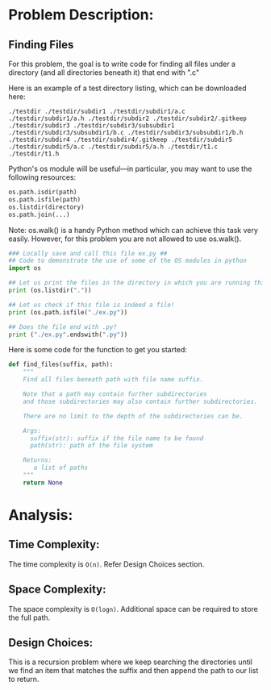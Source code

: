 # Problem Description:
## Finding Files
For this problem, the goal is to write code for finding all files under a directory (and all directories beneath it) that end with ".c"

Here is an example of a test directory listing, which can be downloaded here:

`
./testdir
./testdir/subdir1
./testdir/subdir1/a.c
./testdir/subdir1/a.h
./testdir/subdir2
./testdir/subdir2/.gitkeep
./testdir/subdir3
./testdir/subdir3/subsubdir1
./testdir/subdir3/subsubdir1/b.c
./testdir/subdir3/subsubdir1/b.h
./testdir/subdir4
./testdir/subdir4/.gitkeep
./testdir/subdir5
./testdir/subdir5/a.c
./testdir/subdir5/a.h
./testdir/t1.c
./testdir/t1.h
`

Python's os module will be useful—in particular, you may want to use the following resources:

```python
os.path.isdir(path)
os.path.isfile(path)
os.listdir(directory)
os.path.join(...)
```
Note: os.walk() is a handy Python method which can achieve this task very easily. However, for this problem you are not allowed to use os.walk().

```python
### Locally save and call this file ex.py ##
## Code to demonstrate the use of some of the OS modules in python
import os

## Let us print the files in the directory in which you are running this script
print (os.listdir("."))

## Let us check if this file is indeed a file!
print (os.path.isfile("./ex.py"))

## Does the file end with .py?
print ("./ex.py".endswith(".py"))
```

Here is some code for the function to get you started:
```python
def find_files(suffix, path):
    """
    Find all files beneath path with file name suffix.

    Note that a path may contain further subdirectories
    and those subdirectories may also contain further subdirectories.

    There are no limit to the depth of the subdirectories can be.

    Args:
      suffix(str): suffix if the file name to be found
      path(str): path of the file system

    Returns:
       a list of paths
    """
    return None
```


# Analysis:
## Time Complexity:
The time complexity is `O(n)`. Refer Design Choices section.

## Space Complexity:
The space complexity is `O(logn)`. Additional space can be required to store the full path.

## Design Choices:
This is a recursion problem where we keep searching the directories until we find an item that matches the suffix and then append the path to our list to return.